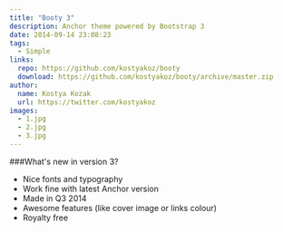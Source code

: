 ```yaml
---
title: "Booty 3"
description: Anchor theme powered by Bootstrap 3
date: 2014-09-14 23:08:23
tags:
  - Simple
links:
  repo: https://github.com/kostyakoz/booty
  download: https://github.com/kostyakoz/booty/archive/master.zip
author:
  name: Kostya Kozak
  url: https://twitter.com/kostyakoz
images:
  - 1.jpg
  - 2.jpg
  - 3.jpg
---
```


###What's new in version 3?

* Nice fonts and typography
* Work fine with latest Anchor version
* Made in Q3 2014
* Awesome features (like cover image or links colour)
* Royalty free
